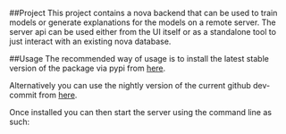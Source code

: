 ##Project
This project contains a nova backend that can be used to train models or generate explanations for the models on a remote server.
The server api can be used either from the UI itself or as a standalone tool to just interact with an existing nova database.

##Usage
The recommended way of usage is to install the latest stable version of the package via pypi from [here](https://pypi.org/project/hcai-nova-server/). 

Alternatively you can use the nightly version of the current github dev-commit from [here](https://pypi.org/project/hcai-nova-server-nightly/). 

Once installed you can then start the server using the command line as such: 

```  ```
